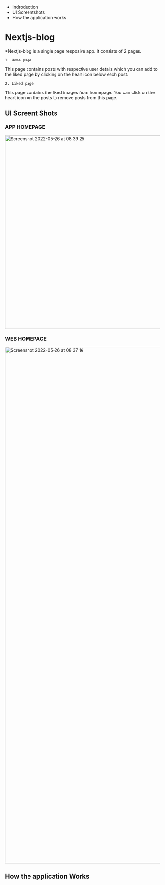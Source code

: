    - Indroduction 
   - UI Screentshots 
   - How the application works
   




# Nextjs-blog

*Nextjs-blog is a single page resposive app. It consists of 2 pages.

    1. Home page
   This page contains posts with respective user details which you can add to the liked page by clicking on the heart icon below each post. 

   
    2. Liked page 
   This page contains the liked images from homepage. You can click on the heart icon on the posts to remove posts from this page.

## UI Screent Shots 
   
   ### APP HOMEPAGE 
  <img width="629" alt="Screenshot 2022-05-26 at 08 39 25" src="https://user-images.githubusercontent.com/73179466/170408344-549cd1b4-0da7-4f45-80bc-c5778b9fbea5.png">


   
  ### WEB HOMEPAGE

   <img width="1680" alt="Screenshot 2022-05-26 at 08 37 16" src="https://user-images.githubusercontent.com/73179466/170408249-05db29c6-c15f-4e2a-b52f-83ca9bc25f36.png">

  


## How the application Works

